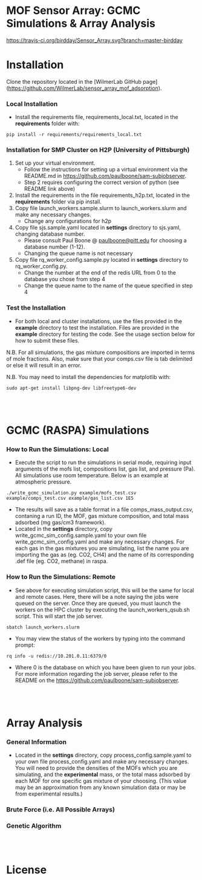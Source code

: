 # MOF Sensor Array: GCMC Simulations & Array Analysis

https://travis-ci.org/birdday/Sensor_Array.svg?branch=master-birdday

# Installation
Clone the repository located in the [WilmerLab GitHub page] (https://github.com/WilmerLab/sensor_array_mof_adsorption).

### Local Installation
* Install the requirements file, requirements_local.txt, located in the **requirements** folder with:
```
pip install -r requirements/requirements_local.txt
```

### Installation for SMP Cluster on H2P (University of Pittsburgh)
1. Set up your virtual environment.
      * Follow the instructions for setting up a virtual environment via the README.md in <https://github.com/paulboone/sam-subjobserver>.
      * Step 2 requires configuring the correct version of python (see README link above)  
2. Install the requirements in the file requirements_h2p.txt, located  in the **requirements** folder via pip install.
3. Copy file launch_workers.sample.slurm to launch_workers.slurm and make any necessary changes.
      * Change any configurations for h2p
4. Copy file sjs.sample.yaml located in **settings** directory to sjs.yaml, changing database number.
      * Please consult Paul Boone @ paulboone@pitt.edu for choosing a database number (1-12).
      * Changing the queue name is not necessary   
5. Copy file rq_worker_config.sample.py located in **settings** directory to rq_worker_config.py.
      * Change the number at the end of the redis URL from 0 to the database you chose from step 4
      * Change the queue name to the name of the queue specified in step 4

### Test the Installation
* For both local and cluster installations, use the files provided in the **example** directory to
test the installation. Files are provided in the **example** directory for testing the code. See the
usage section below for how to submit these files.

N.B. For all simulations, the gas mixture compositions are imported in terms of mole fractions. Also,
make sure that your comps.csv file is tab delimited or else it will result in an error.

N.B. You may need to install the dependencies for matplotlib with:
```
sudo apt-get install libpng-dev libfreetype6-dev
```

<br/><br/>

#  GCMC (RASPA) Simulations
### How to Run the Simulations: Local
* Execute the script to run the simulations in serial mode, requiring input arguments of the mofs list,
compositions list, gas list, and pressure (Pa). All simulations use room temperature. Below is an example at atmospheric pressure.
```
./write_gcmc_simulation.py example/mofs_test.csv example/comps_test.csv example/gas_list.csv 1E5
```
* The results will save as a table format in a file comps_mass_output.csv, contaning a run ID, the MOF,
gas mixture composition, and total mass adsorbed (mg gas/cm3 framework).
* Located in the **settings** directory, copy write_gcmc_sim_config.sample.yaml to your own file
write_gcmc_sim_config.yaml and make any necessary changes. For each gas in the gas mixtures you are
simulating, list the name you are importing the gas as (eg. CO2, CH4) and the name of its
corresponding .def file (eg. CO2, methane) in raspa.

### How to Run the Simulations: Remote
* See above for executing simulation script, this will be the same for local and remote cases. Here,
there will be a note saying the jobs were queued on the server. Once they are queued, you must launch
the workers on the HPC cluster by executing the launch_workers_qsub.sh script. This will start the job server.
```
sbatch launch_workers.slurm
```
* You may view the status of the workers by typing into the command prompt:
```
rq info -u redis://10.201.0.11:6379/0
```
* Where 0 is the database on which you have been given to run your jobs. For more information regarding the
job server, please refer to the README on the https://github.com/paulboone/sam-subjobserver.

<br/><br/>

# Array Analysis
### General Information
* Located in the **settings** directory, copy process_config.sample.yaml to your own file
process_config.yaml and make any necessary changes. You will need to provide the densities of the
MOFs which you are simulating, and the **experimental** mass, or the total mass adsorbed by each MOF
for one specific gas mixture of your choosing. (This value may be an approximation from any known
simulation data or may be from experimental results.)
### Brute Force (i.e. All Possible Arrays)
### Genetic Algorithm

<br/><br/>

# License
